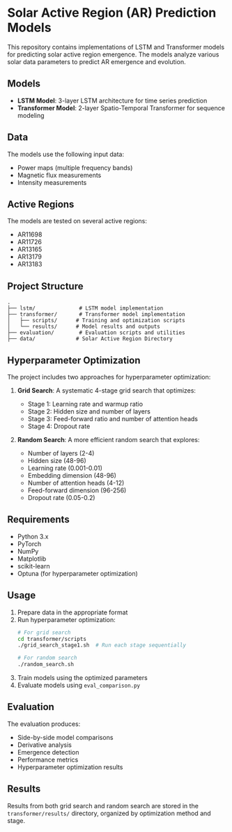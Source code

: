 # Solar Active Region (AR) Prediction Models

This repository contains implementations of LSTM and Transformer models for predicting solar active region emergence. The models analyze various solar data parameters to predict AR emergence and evolution.

## Models

- **LSTM Model**: 3-layer LSTM architecture for time series prediction
- **Transformer Model**: 2-layer Spatio-Temporal Transformer for sequence modeling

## Data

The models use the following input data:
- Power maps (multiple frequency bands)
- Magnetic flux measurements
- Intensity measurements

## Active Regions

The models are tested on several active regions:
- AR11698
- AR11726
- AR13165
- AR13179
- AR13183

## Project Structure

```
.
├── lstm/              # LSTM model implementation
├── transformer/       # Transformer model implementation
│   ├── scripts/      # Training and optimization scripts
│   └── results/      # Model results and outputs
├── evaluation/        # Evaluation scripts and utilities
├── data/             # Solar Active Region Directory
```

## Hyperparameter Optimization

The project includes two approaches for hyperparameter optimization:

1. **Grid Search**: A systematic 4-stage grid search that optimizes:
   - Stage 1: Learning rate and warmup ratio
   - Stage 2: Hidden size and number of layers
   - Stage 3: Feed-forward ratio and number of attention heads
   - Stage 4: Dropout rate

2. **Random Search**: A more efficient random search that explores:
   - Number of layers (2-4)
   - Hidden size (48-96)
   - Learning rate (0.001-0.01)
   - Embedding dimension (48-96)
   - Number of attention heads (4-12)
   - Feed-forward dimension (96-256)
   - Dropout rate (0.05-0.2)

## Requirements

- Python 3.x
- PyTorch
- NumPy
- Matplotlib
- scikit-learn
- Optuna (for hyperparameter optimization)

## Usage

1. Prepare data in the appropriate format
2. Run hyperparameter optimization:
   ```bash
   # For grid search
   cd transformer/scripts
   ./grid_search_stage1.sh  # Run each stage sequentially
   
   # For random search
   ./random_search.sh
   ```
3. Train models using the optimized parameters
4. Evaluate models using `eval_comparison.py`

## Evaluation

The evaluation produces:
- Side-by-side model comparisons
- Derivative analysis
- Emergence detection
- Performance metrics
- Hyperparameter optimization results

## Results

Results from both grid search and random search are stored in the `transformer/results/` directory, organized by optimization method and stage.